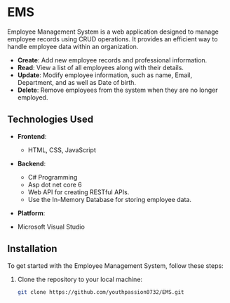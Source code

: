 # EMS
Employee Management System is a web application designed to manage employee records using CRUD operations. 
It provides an efficient way to handle employee data within an organization.

- **Create**: Add new employee records and professional information.
- **Read**: View a list of all employees along with their details.
- **Update**: Modify employee information, such as name, Email, Department, and as well as Date of birth.
- **Delete**: Remove employees from the system when they are no longer employed.

## Technologies Used

- **Frontend**:
  - HTML, CSS, JavaScript
  
- **Backend**:
  - C# Programming
  - Asp dot net core 6 
  - Web API for creating RESTful APIs.
  - Use the In-Memory Database for storing employee data.
    
- **Platform**:
- Microsoft Visual Studio
## Installation

To get started with the Employee Management System, follow these steps:

1. Clone the repository to your local machine:

   ```bash
   git clone https://github.com/youthpassion0732/EMS.git
